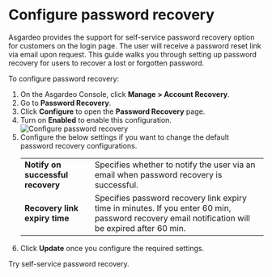 # Configure password recovery

Asgardeo provides the support for self-service password recovery option for <a :href="$withBase('/guides/users/manage-customers/')">customers</a> on the login page. The user will receive a password reset link via email upon request. 
This guide walks you through setting up password recovery for users to recover a lost or forgotten password. 

To configure password recovery:
1. On the Asgardeo Console, click **Manage > Account Recovery**.
2. Go to **Password Recovery**.
3. Click **Configure** to open the **Password Recovery** page.
4. Turn on **Enabled** to enable this configuration.
    <img :src="$withBase('/assets/img/guides/organization/account-recovery/password-recovery/configure-password-recovery.png')" alt="Configure password recovery">
5. Configure the below settings if you want to change the default password recovery configurations.
    <table>
          <tbody>
             <tr>
                  <td><b>Notify on successful recovery</b></td>
                  <td>Specifies whether to notify the user via an email when password recovery is successful.</td>
             </tr>
             <tr>
                <td><b>Recovery link expiry time</b></td>
                <td>Specifies password recovery link expiry time in minutes. If you enter 60 min, password recovery email notification will be expired after 60 min.</td>
           </tr>
          </tbody>
       </table>
6. Click **Update** once you configure the required settings.  

<a :href="$withBase('/guides/user-self-service/customer-password-recovery/')">Try self-service password recovery</a>.     

